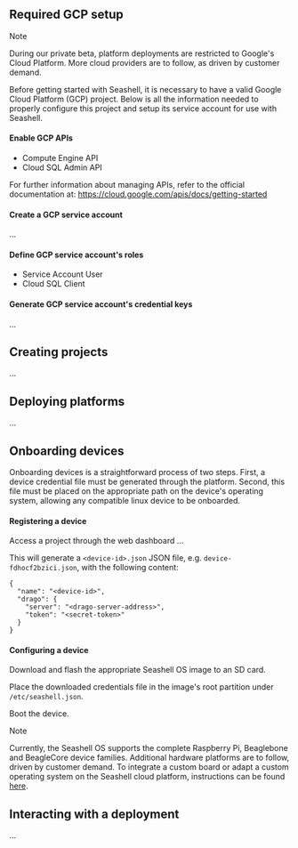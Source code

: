 ## Required GCP setup

> [!NOTE]
> During our private beta, platform deployments are restricted to Google's Cloud Platform. More cloud providers are to follow, as driven by customer demand.

Before getting started with Seashell, it is necessary to have a valid Google Cloud Platform (GCP) project. Below is all the information needed to properly configure this project and setup its service account for use with Seashell.

#### Enable GCP APIs
- Compute Engine API
- Cloud SQL Admin API

For further information about managing APIs, refer to the official documentation at:
https://cloud.google.com/apis/docs/getting-started

#### Create a GCP service account
...

#### Define GCP service account's roles
- Service Account User
- Cloud SQL Client

#### Generate GCP service account's credential keys
...

## Creating projects
...

## Deploying platforms
...

## Onboarding devices
Onboarding devices is a straightforward process of two steps. First, a device credential file must be generated through the platform. Second, this file must be placed on the appropriate path on the device's operating system, allowing any compatible linux device to be onboarded.

#### Registering a device
Access a project through the web dashboard ...

This will generate a `<device-id>.json` JSON file, e.g. `device-fdhocf2bzici.json`, with the following content:
```
{
  "name": "<device-id>",
  "drago": {
    "server": "<drago-server-address>",
    "token": "<secret-token>"
  }
}
```

#### Configuring a device
Download and flash the appropriate Seashell OS image to an SD card.

Place the downloaded credentials file in the image's root partition under `/etc/seashell.json`.

Boot the device.

> [!NOTE]
> Currently, the Seashell OS supports the complete Raspberry Pi, Beaglebone and BeagleCore device families. Additional hardware platforms are to follow, driven by customer demand. To integrate a custom board or adapt a custom operating system on the Seashell cloud platform, instructions can be found [here](https://www.google.com).

## Interacting with a deployment
...